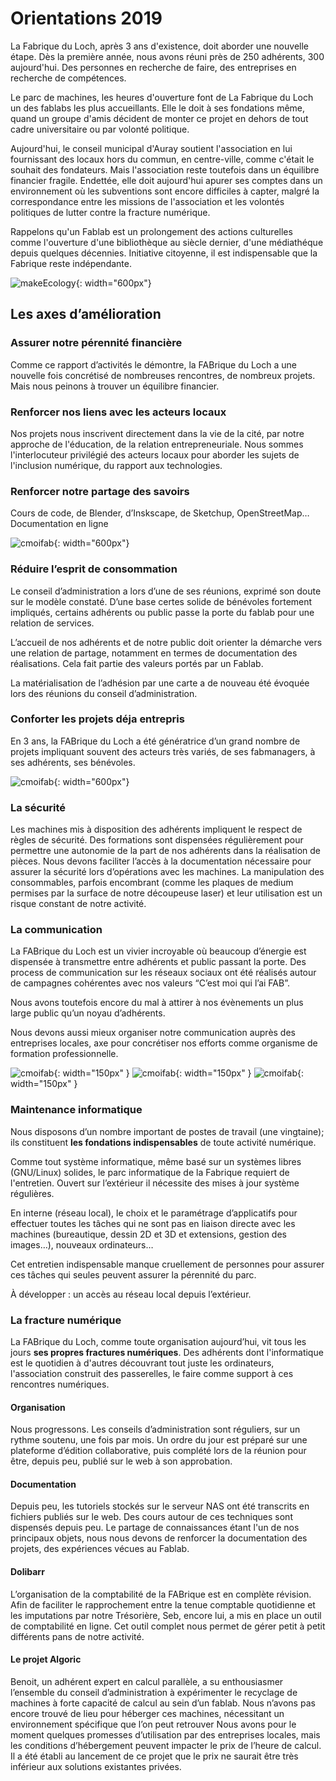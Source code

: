 # Orientations 2019

La Fabrique du Loch, après 3 ans d'existence, doit aborder une nouvelle étape.
Dès la première année, nous avons réuni près de 250 adhérents, 300 aujourd'hui.
Des personnes en recherche de faire, des entreprises en recherche de compétences.

Le parc de machines, les heures d'ouverture font de La Fabrique du Loch un des fablabs
les plus accueillants. Elle le doit à ses fondations même, quand un groupe d'amis décident
de monter ce projet en dehors de tout cadre universitaire ou par volonté politique.

Aujourd'hui, le conseil municipal d'Auray soutient l'association en lui fournissant des locaux
hors du commun, en centre-ville, comme c'était le souhait des fondateurs.
Mais l'association reste toutefois dans un équilibre financier fragile.
Endettée, elle doit aujourd'hui apurer ses comptes dans un environnement où les subventions
sont encore difficiles à capter, malgré la correspondance entre les missions de l'association
et les volontés politiques de lutter contre la fracture numérique.

Rappelons qu'un Fablab est un prolongement des actions culturelles comme l'ouverture d'une
bibliothèque au siècle dernier, d'une médiathéque depuis quelques décennies.
Initiative citoyenne, il est indispensable que la Fabrique reste indépendante.

![makeEcology](../images/makeEcology.jpg){: width="600px"}

## Les axes d’amélioration

### Assurer notre pérennité financière
Comme ce rapport d’activités le démontre, la FABrique du Loch a une nouvelle fois concrétisé de nombreuses rencontres, de nombreux projets.
Mais nous peinons à trouver un équilibre financier.

### Renforcer nos liens avec les acteurs locaux
Nos projets nous inscrivent directement dans la vie de la cité, par notre approche de l'éducation, de la relation entrepreneuriale. Nous sommes l'interlocuteur privilégié des acteurs locaux pour aborder les sujets de l'inclusion numérique, du rapport aux technologies.

### Renforcer notre partage des savoirs
Cours de code, de Blender, d’Inskscape, de Sketchup, OpenStreetMap…
Documentation en ligne

![cmoifab](../images/RISkate2.jpg){: width="600px"}

### Réduire l’esprit de consommation
Le conseil d’administration a lors d’une de ses réunions, exprimé son doute sur le modèle constaté. D’une base certes solide de bénévoles fortement impliqués, certains adhérents ou public passe la porte du fablab pour une relation de services.

L’accueil de nos adhérents et de notre public doit orienter la démarche vers une relation de partage, notamment en termes de documentation des réalisations. Cela fait partie des valeurs portés par un Fablab.

La matérialisation de l’adhésion par une carte a de nouveau été évoquée lors des réunions du conseil d’administration.

### Conforter les projets déja entrepris
En 3 ans, la FABrique du Loch a été génératrice d’un grand nombre de projets impliquant souvent des acteurs très variés, de ses fabmanagers, à ses adhérents, ses bénévoles.

![cmoifab](../images/PIfab2.jpg){: width="600px"}

### La sécurité
Les machines mis à disposition des adhérents impliquent le respect de règles de sécurité. Des formations sont dispensées régulièrement pour permettre une autonomie de la part de nos adhérents dans la réalisation de pièces.
Nous devons faciliter l’accès à la documentation nécessaire pour assurer la sécurité lors d’opérations avec les machines. La manipulation des consommables, parfois encombrant (comme les plaques de medium permises par la surface de notre découpeuse laser) et leur utilisation est un risque constant de notre activité.

### La communication
La FABrique du Loch est un vivier incroyable où beaucoup d’énergie est dispensée à transmettre entre adhérents et public passant la porte. Des process de communication sur les réseaux sociaux ont été réalisés autour de campagnes cohérentes avec nos valeurs “C’est moi qui l’ai FAB”.

Nous avons toutefois encore du mal à attirer à nos évènements un plus large public qu’un noyau d’adhérents.

Nous devons aussi mieux organiser notre communication auprès des entreprises locales, axe pour concrétiser nos efforts comme organisme de formation professionnelle.

![cmoifab](../images/RI10.JPG){: width="150px" }
![cmoifab](../images/RI10b.jpg){: width="150px" }
![cmoifab](../images/RImp3D.JPG){: width="150px" }

### Maintenance informatique
Nous disposons d’un nombre important de postes de travail (une vingtaine); ils constituent **les fondations indispensables** de toute activité numérique.

Comme tout système informatique, même basé sur un systèmes libres (GNU/Linux) solides, le parc informatique de la Fabrique requiert de l'entretien. Ouvert sur l’extérieur il nécessite des mises à jour système régulières.

En interne (réseau local), le choix et le paramétrage d’applicatifs pour effectuer toutes les tâches qui ne sont pas en liaison directe avec les machines (bureautique, dessin 2D et 3D et extensions, gestion des images…), nouveaux ordinateurs…

Cet entretien indispensable manque cruellement de personnes pour assurer ces tâches qui seules peuvent assurer la pérennité du parc.

À développer : un accès au réseau local depuis l’extérieur.

### La fracture numérique
La FABrique du Loch, comme toute organisation aujourd’hui, vit tous les jours **ses propres fractures numériques**. Des adhérents dont l'informatique est le quotidien à d'autres découvrant tout juste les ordinateurs, l'association construit des passerelles, le faire comme support à ces rencontres numériques.

#### Organisation
Nous progressons. Les conseils d’administration sont réguliers, sur un rythme soutenu, une fois par mois. Un ordre du jour est préparé sur une plateforme d’édition collaborative, puis complété lors de la réunion pour être, depuis peu, publié sur le web à son approbation.

#### Documentation
Depuis peu, les tutoriels stockés sur le serveur NAS ont été transcrits en fichiers publiés sur le web. Des cours autour de ces techniques sont dispensés depuis peu. Le partage de connaissances étant l'un de nos principaux objets, nous nous devons de renforcer la documentation des projets, des expériences vécues au Fablab.

#### Dolibarr
L’organisation de la comptabilité de la FABrique est en complète révision. Afin de faciliter le rapprochement entre la tenue comptable quotidienne et les imputations par notre Trésorière, Seb, encore lui, a mis en place un outil de comptabilité en ligne. Cet outil complet nous permet de gérer petit à petit différents pans de notre activité.

#### Le projet Algoric
Benoit, un adhérent expert en calcul parallèle, a su enthousiasmer l’ensemble du conseil d’administration à expérimenter le recyclage de machines à forte capacité de calcul au sein d’un fablab. Nous n’avons pas encore trouvé de lieu pour héberger ces machines, nécessitant un environnement spécifique que l’on peut retrouver
Nous avons pour le moment quelques promesses d’utilisation par des entreprises locales, mais les conditions d’hébergement peuvent impacter le prix de l’heure de calcul. Il a été établi au lancement de ce projet que le prix ne saurait être très inférieur aux solutions existantes privées.
